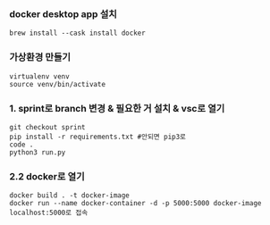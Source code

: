 ### docker desktop app 설치
```
brew install --cask install docker
```

### 가상환경 만들기
```
virtualenv venv
source venv/bin/activate
```


### 1. sprint로 branch 변경 & 필요한 거 설치 & vsc로 열기
```terminal
git checkout sprint
pip install -r requirements.txt #안되면 pip3로
code .
python3 run.py
```

### 2.2 docker로 열기
```terminal
docker build . -t docker-image
docker run --name docker-container -d -p 5000:5000 docker-image
localhost:5000로 접속
```
